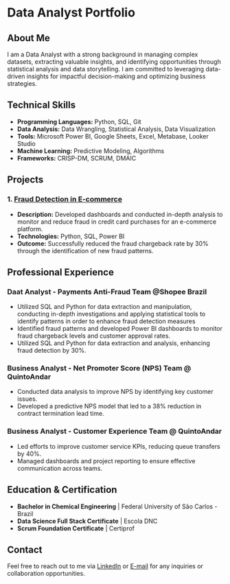 # Data Analyst Portfolio

## About Me

I am a Data Analyst with a strong background in managing complex datasets, extracting valuable insights, and identifying opportunities through statistical analysis and data storytelling. I am committed to leveraging data-driven insights for impactful decision-making and optimizing business strategies.

## Technical Skills

- **Programming Languages:** Python, SQL, Git
- **Data Analysis:** Data Wrangling, Statistical Analysis, Data Visualization
- **Tools:** Microsoft Power BI, Google Sheets, Excel, Metabase, Looker Studio
- **Machine Learning:** Predictive Modeling, Algorithms
- **Frameworks:** CRISP-DM, SCRUM, DMAIC

## Projects

### 1. [Fraud Detection in E-commerce](https://github.com/martinmedice/fraud-detection)
- **Description:** Developed dashboards and conducted in-depth analysis to monitor and reduce fraud in credit card purchases for an e-commerce platform.
- **Technologies:** Python, SQL, Power BI
- **Outcome:** Successfully reduced the fraud chargeback rate by 30% through the identification of new fraud patterns.


## Professional Experience

### Daat Analyst - Payments Anti-Fraud Team @Shopee Brazil 
- Utilized SQL and Python for data extraction and manipulation, conducting in-depth investigations and applying statistical tools to identify patterns in order to enhance fraud detection measures
- Identified fraud patterns and developed Power BI dashboards to monitor fraud chargeback levels and customer approval rates.
- Utilized SQL and Python for data extraction and analysis, enhancing fraud detection by 30%.

### Business Analyst - Net Promoter Score (NPS) Team @ QuintoAndar 
- Conducted data analysis to improve NPS by identifying key customer issues.
- Developed a predictive NPS model that led to a 38% reduction in contract termination lead time.

### Business Analyst - Customer Experience Team @ QuintoAndar 
- Led efforts to improve customer service KPIs, reducing queue transfers by 40%.
- Managed dashboards and project reporting to ensure effective communication across teams.

## Education & Certification

- **Bachelor in Chemical Engineering** | Federal University of São Carlos - Brazil 
- **Data Science Full Stack Certificate** | Escola DNC 
- **Scrum Foundation Certificate** | Certiprof 

## Contact

Feel free to reach out to me via [LinkedIn](https://www.linkedin.com/in/martinmedice) or [E-mail](mailto:martinmmarchelle@gmail.com) for any inquiries or collaboration opportunities.
